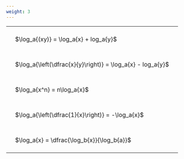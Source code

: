 ```yaml
---
weight: 3
---
```


<style type="text/css">
#T_f6d49 th.col_heading {
  text-align: left;
  font-size: 1em;
}
#T_f6d49 td {
  text-align: left;
  font-size: 1em;
  padding: 1.5em;
}
</style>
<table id="T_f6d49">
  <thead>
  </thead>
  <tbody>
    <tr>
      <td id="T_f6d49_row0_col0" class="data row0 col0" >$\log_a{(xy)} = \log_a{x} + log_a{y}$</td>
    </tr>
    <tr>
      <td id="T_f6d49_row1_col0" class="data row1 col0" >$\log_a{\left(\dfrac{x}{y}\right)} = \log_a{x} - log_a{y}$</td>
    </tr>
    <tr>
      <td id="T_f6d49_row2_col0" class="data row2 col0" >$\log_a{x^n} = n\log_a{x}$</td>
    </tr>
    <tr>
      <td id="T_f6d49_row3_col0" class="data row3 col0" >$\log_a{\left(\dfrac{1}{x}\right)} = -\log_a{x}$</td>
    </tr>
    <tr>
      <td id="T_f6d49_row4_col0" class="data row4 col0" >$\log_a{x} = \dfrac{\log_b{x}}{\log_b{a}}$</td>
    </tr>
  </tbody>
</table>

